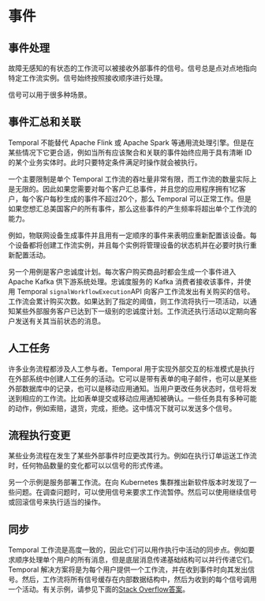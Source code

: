 # 事件

## 事件处理

故障无感知的有状态的工作流可以被接收外部事件的信号。信号总是点对点地指向特定工作流实例。信号始终按照接收顺序进行处理。

信号可以用于很多种场景。

## 事件汇总和关联

Temporal 不能替代 Apache Flink 或 Apache Spark 等通用流处理引擎。但是在某些情况下它更合适，例如当所有应该聚合和关联的事件始终应用于具有清晰 ID 的某个业务实体时。此时只要特定条件满足时操作就会被执行。

一个主要限制是单个 Temporal 工作流的吞吐量非常有限，而工作流的数量实际上是无限的。因此如果您需要对每个客户汇总事件，并且您的应用程序拥有1亿客户，每个客户每秒生成的事件不超过20个，那么 Temporal 可以正常工作。但是如果您想汇总美国客户的所有事件，那么这些事件的产生频率将超出单个工作流的能力。

例如，物联网设备生成事件并且用有一定顺序的事件来表明应重新配置该设备。每个设备都将创建工作流实例，并且每个实例将管理设备的状态机并在必要时执行重新配置活动。

另一个用例是客户忠诚度计划。每次客户购买商品时都会生成一个事件进入 Apache Kafka 供下游系统处理。忠诚度服务的 Kafka 消费者接收该事件，并使用 Temporal `signalWorkflowExecution`API 向客户工作流发出有关购买的信号。工作流会累计购买次数。如果达到了指定的阈值，则工作流将执行一项活动，以通知某些外部服务客户已达到下一级别的忠诚度计划。工作流还执行活动以定期向客户发送有关其当前状态的消息。

## 人工任务

许多业务流程都涉及人工参与者。Temporal 用于实现外部交互的标准模式是执行在外部系统中创建人工任务的活动。它可以是带有表单的电子邮件，也可以是某些外部数据库中的记录，也可以是移动应用通知。当用户更改任务状态时，信号将发送到相应的工作流。比如表单提交或移动应用通知被确认。一些任务具有多种可能的动作，例如索赔，退货，完成，拒绝。这中情况下就可以发送多个信号。

## 流程执行变更

某些业务流程在发生了某些外部事件时应更改其行为。例如在执行订单运送工作流时，任何物品数量的变化都可以以信号的形式传递。

另一个示例是服务部署工作流。在向 Kubernetes 集群推出新软件版本时发现了一些问题。在调查问题时，可以使用信号来要求工作流暂停。然后可以使用继续信号或回滚信号来执行适当的操作。

## 同步

Temporal 工作流是高度一致的，因此它们可以用作执行中活动的同步点。例如要求顺序处理单个用户的所有消息，但是底层消息传递基础结构可以并行传递它们。Temporal 解决方案将是为每个用户提供一个工作流，并在收到事件时向其发出信号。然后，工作流将所有信号缓存在内部数据结构中，然后为收到的每个信号调用一个活动。有关示例，请参见下面的[Stack Overflow答案](https://stackoverflow.com/a/56615120/1664318)。

